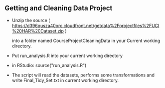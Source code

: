 ## Getting and Cleaning Data Project

* Unzip the source
  ( https://d396qusza40orc.cloudfront.net/getdata%2Fprojectfiles%2FUCI%20HAR%20Dataset.zip )

  into a folder named CourseProjectCleaningData in your Current working directory.

* Put run_analysis.R into your current working directory 

* in RStudio: source("run_analysis.R")

* The script will read the datasets, performs some transformations and write Final_Tidy_Set.txt in current working directory.
